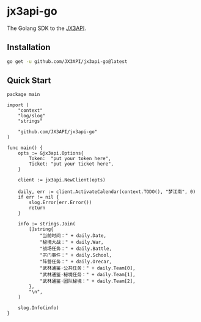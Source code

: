 # jx3api-go
The Golang SDK to the [JX3API](https://www.jx3api.com).

## Installation
```bash
go get -u github.com/JX3API/jx3api-go@latest
```

## Quick Start
```golang
package main

import (
	"context"
	"log/slog"
	"strings"

	"github.com/JX3API/jx3api-go"
)

func main() {
	opts := &jx3api.Options{
		Token:  "put your token here",
		Ticket: "put your ticket here",
	}

	client := jx3api.NewClient(opts)

	daily, err := client.ActivateCalendar(context.TODO(), "梦江南", 0)
	if err != nil {
		slog.Error(err.Error())
        return
	}

	info := strings.Join(
		[]string{
			"当前时间：" + daily.Date,
			"秘境大战：" + daily.War,
			"战场任务：" + daily.Battle,
			"宗门事件：" + daily.School,
			"阵营任务：" + daily.Orecar,
			"武林通鉴·公共任务：" + daily.Team[0],
			"武林通鉴·秘境任务：" + daily.Team[1],
			"武林通鉴·团队秘境：" + daily.Team[2],
		},
		"\n",
	)

	slog.Info(info)
}
```
